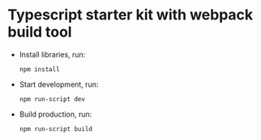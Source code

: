 # Typescript starter kit with webpack build tool

- Install libraries, run: 

   ```npm install``` 


- Start development, run:

   ```npm run-script dev```
   
   
- Build production, run:

   ```npm run-script build```
